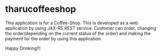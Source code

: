 # tharucoffeeshop

This application is for a Coffee-Shop.
This is developed as a web application by using JAX-RS REST service.
Customer can order, changing the order(depending on the current status of the order) and making the payment for the order by using this application.

Happy Drinking!!!
